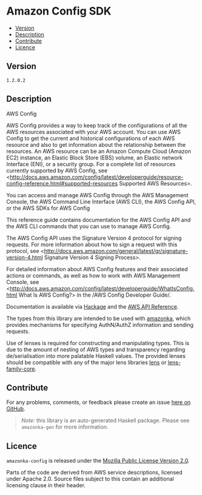 # Amazon Config SDK

* [Version](#version)
* [Description](#description)
* [Contribute](#contribute)
* [Licence](#licence)


## Version

`1.2.0.2`


## Description

AWS Config

AWS Config provides a way to keep track of the configurations of all the
AWS resources associated with your AWS account. You can use AWS Config
to get the current and historical configurations of each AWS resource
and also to get information about the relationship between the
resources. An AWS resource can be an Amazon Compute Cloud (Amazon EC2)
instance, an Elastic Block Store (EBS) volume, an Elastic network
Interface (ENI), or a security group. For a complete list of resources
currently supported by AWS Config, see
<http://docs.aws.amazon.com/config/latest/developerguide/resource-config-reference.html#supported-resources Supported AWS Resources>.

You can access and manage AWS Config through the AWS Management Console,
the AWS Command Line Interface (AWS CLI), the AWS Config API, or the AWS
SDKs for AWS Config

This reference guide contains documentation for the AWS Config API and
the AWS CLI commands that you can use to manage AWS Config.

The AWS Config API uses the Signature Version 4 protocol for signing
requests. For more information about how to sign a request with this
protocol, see
<http://docs.aws.amazon.com/general/latest/gr/signature-version-4.html Signature Version 4 Signing Process>.

For detailed information about AWS Config features and their associated
actions or commands, as well as how to work with AWS Management Console,
see
<http://docs.aws.amazon.com/config/latest/developerguide/WhatIsConfig.html What Is AWS Config?>
in the /AWS Config Developer Guide/.

Documentation is available via [Hackage](http://hackage.haskell.org/package/amazonka-config)
and the [AWS API Reference](http://docs.aws.amazon.com/config/latest/APIReference/Welcome.html).

The types from this library are intended to be used with [amazonka](http://hackage.haskell.org/package/amazonka),
which provides mechanisms for specifying AuthN/AuthZ information and sending requests.

Use of lenses is required for constructing and manipulating types.
This is due to the amount of nesting of AWS types and transparency regarding
de/serialisation into more palatable Haskell values.
The provided lenses should be compatible with any of the major lens libraries
[lens](http://hackage.haskell.org/package/lens) or [lens-family-core](http://hackage.haskell.org/package/lens-family-core).

## Contribute

For any problems, comments, or feedback please create an issue [here on GitHub](https://github.com/brendanhay/amazonka/issues).

> _Note:_ this library is an auto-generated Haskell package. Please see `amazonka-gen` for more information.


## Licence

`amazonka-config` is released under the [Mozilla Public License Version 2.0](http://www.mozilla.org/MPL/).

Parts of the code are derived from AWS service descriptions, licensed under Apache 2.0.
Source files subject to this contain an additional licensing clause in their header.
